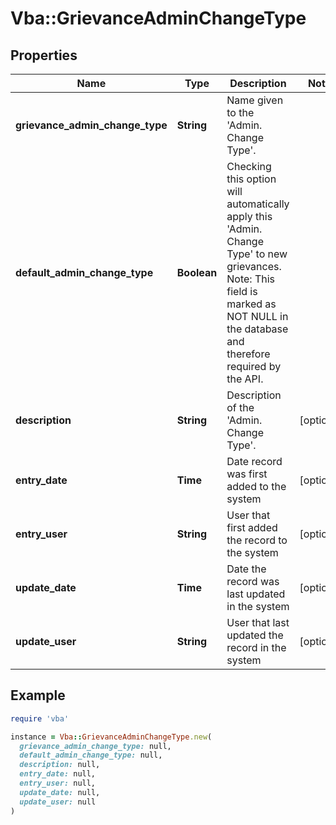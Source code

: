 # Vba::GrievanceAdminChangeType

## Properties

| Name | Type | Description | Notes |
| ---- | ---- | ----------- | ----- |
| **grievance_admin_change_type** | **String** | Name given to the &#39;Admin. Change Type&#39;. |  |
| **default_admin_change_type** | **Boolean** | Checking this option will automatically apply this &#39;Admin. Change Type&#39; to new grievances. Note: This field is marked as NOT NULL in the database and therefore required by the API. |  |
| **description** | **String** | Description of the &#39;Admin. Change Type&#39;. | [optional] |
| **entry_date** | **Time** | Date record was first added to the system | [optional] |
| **entry_user** | **String** | User that first added the record to the system | [optional] |
| **update_date** | **Time** | Date the record was last updated in the system | [optional] |
| **update_user** | **String** | User that last updated the record in the system | [optional] |

## Example

```ruby
require 'vba'

instance = Vba::GrievanceAdminChangeType.new(
  grievance_admin_change_type: null,
  default_admin_change_type: null,
  description: null,
  entry_date: null,
  entry_user: null,
  update_date: null,
  update_user: null
)
```

